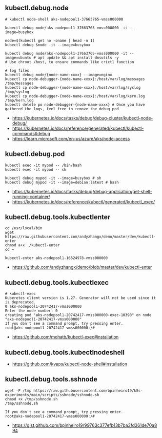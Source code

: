 ## kubectl.debug.node
```
# kubectl node-shell aks-nodepool1-37663765-vmss000000

kubectl debug node/aks-nodepool1-37663765-vmss000000 -it --image=busybox

node=$(kubectl get no -oname | head -n 1)
kubectl debug $node -it --image=busybox

kubectl debug node/aks-nodepool1-37663765-vmss000000 -it --image=ubuntu # apt update && apt install dnsutils -y
# Use chroot /host, to ensure commands like crictl function

# log files
kubectl debug node/{node-name-xxxx} --image=nginx
kubectl cp node-debugger-{node-name-xxxx}:/host/var/log/messages /tmp/messages
kubectl cp node-debugger-{node-name-xxxx}:/host/var/log/syslog /tmp/syslog
kubectl cp node-debugger-{node-name-xxxx}:/host/var/log/kern.log /tmp/kern.log
kubectl delete po node-debugger-{node-name-xxxx} # Once you have gathered the logs, feel free to remove the debug pod
```

- https://kubernetes.io/docs/tasks/debug/debug-cluster/kubectl-node-debug/
- https://kubernetes.io/docs/reference/generated/kubectl/kubectl-commands#debug
- https://learn.microsoft.com/en-us/azure/aks/node-access

## kubectl.debug.pod

```
kubectl exec -it mypod -- /bin/bash
kubectl exec -it mypod -- sh

kubectl debug mypod -it --image=busybox # sh
kubectl debug mypod -it --image=debian:latest # bash
```

- https://kubernetes.io/docs/tasks/debug/debug-application/get-shell-running-container/
- https://kubernetes.io/docs/reference/kubectl/generated/kubectl_exec/

## kubectl.debug.tools.kubectlenter

```
cd /usr/local/bin
wget https://raw.githubusercontent.com/andyzhangx/demo/master/dev/kubectl-enter
chmod a+x ./kubectl-enter
cd ~
```

```
kubectl-enter aks-nodepool1-16524978-vmss000000
```

- https://github.com/andyzhangx/demo/blob/master/dev/kubectl-enter
  
## kubectl.debug.tools.kubectlexec

```
# kubectl-exec
Kuberetes client version is 1.27. Generator will not be used since it is deprecated.
0 aks-nodepool1-20742417-vmss000000
Enter the node number: 0
creating pod "aks-nodepool1-20742417-vmss000000-exec-10398" on node "aks-nodepool1-20742417-vmss000000"
If you don't see a command prompt, try pressing enter.
root@aks-nodepool1-20742417-vmss000000:/#
```

- https://github.com/mohatb/kubectl-exec#installation

## kubectl.debug.tools.kubectlnodeshell

- https://github.com/kvaps/kubectl-node-shell#installation

## kubectl.debug.tools.sshnode

```
wget -P /tmp https://raw.githubusercontent.com/bpinheiro19/k8s-experiments/main/scripts/sshnode/sshnode.sh
chmod +x /tmp/sshnode.sh
/tmp/sshnode.sh
```

```
If you don't see a command prompt, try pressing enter.
root@aks-nodepool1-20742417-vmss000000:/#
```

- https://gist.github.com/bpinheiro19/99763c377efb13b7ba3fd361de70a894
